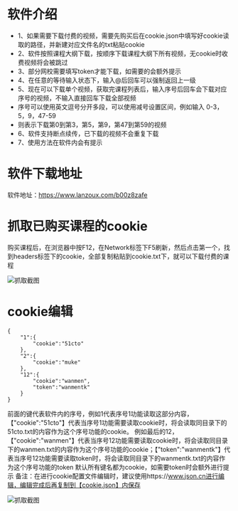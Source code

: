 # 软件介绍
  * 1、如果需要下载付费的视频，需要先购买后在cookie.json中填写好cookie读取的路径，并新建对应文件名的txt粘贴cookie
  * 2、软件按照课程大纲下载，按顺序下载课程大纲下所有视频，无cookie时收费视频将会被跳过
  * 3、部分网校需要填写token才能下载，如需要的会额外提示
  * 4、在任意的等待输入状态下，输入@后回车可以强制返回上一级
  * 5、现在可以下载单个视频，获取完课程列表后，输入序号后回车会下载对应序号的视频，不输入直接回车下载全部视频
  * 序号可以使用英文逗号分开多段，可以使用减号设置区间，例如输入 0-3，5，9，47-59
  * 则表示下载第0到第3，第5，第9，第47到第59的视频
  * 6、软件支持断点续传，已下载的视频不会重复下载
  * 7、使用方法在软件内会有提示


# 软件下载地址
软件地址：https://www.lanzoux.com/b00z8zafe

# 抓取已购买课程的cookie
购买课程后，在浏览器中按F12，在Network标签下F5刷新，然后点击第一个，找到headers标签下的cookie，全部复制粘贴到cookie.txt下，就可以下载付费的课程

![抓取截图](https://attach.52pojie.cn/forum/202009/19/211335u7f6s7qy1fhuurr4.jpg)  

# cookie编辑
```
{
    "1":{
        "cookie":"51cto"
    },
    "2":{
        "cookie":"muke"
    },
    "12":{
        "cookie":"wanmen",
        "token":"wanmentk"
    }
}
```
前面的键代表软件内的序号，例如1代表序号1功能读取这部分内容，【"cookie":"51cto"】代表当序号1功能需要读取cookie时，将会读取同目录下的51cto.txt的内容作为这个序号功能的cookie。
例如最后的12，【"cookie":"wanmen"】代表当序号12功能需要读取cookie时，将会读取同目录下的wanmen.txt的内容作为这个序号功能的cookie；【"token":"wanmentk"】代表当序号12功能需要读取token时，将会读取同目录下的wanmentk.txt的内容作为这个序号功能的token
默认所有键名都为cookie，如需要token时会额外进行提示
备注：在进行cookie配置文件编辑时，建议使用https://www.json.cn进行编辑，编辑完成后再复制到【cookie.json】内保存

![抓取截图](https://attach.52pojie.cn/forum/202011/11/200938c6053573mmm3m5yw.jpg)  

